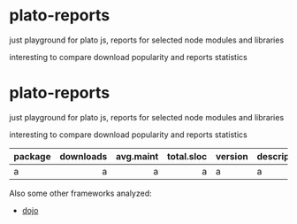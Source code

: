 

# plato-reports

just playground for plato js, reports for selected node modules and libraries

interesting to compare download popularity and reports statistics




# plato-reports

just playground for plato js, reports for selected node modules and libraries

interesting to compare download popularity and reports statistics


| package | downloads |avg.maint | total.sloc | version | description | links |
|-------|--------:|--------:|---------:|-|-|-|
|a|a|a|a|a|a|a|

Also some other frameworks analyzed:

- [dojo](http://htmlpreview.github.io/?https://github.com/ainthek/plato-reports/blob/master/reports/dojo/index.html)




